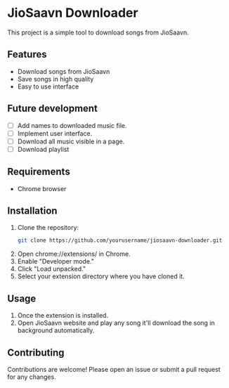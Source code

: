 # JioSaavn Downloader

This project is a simple tool to download songs from JioSaavn.

## Features

- Download songs from JioSaavn
- Save songs in high quality
- Easy to use interface

## Future development

- [ ] Add names to downloaded music file.
- [ ] Implement user interface.
- [ ] Download all music visible in a page.
- [ ] Download playlist 

## Requirements

- Chrome browser

## Installation

1. Clone the repository:
    ```sh
    git clone https://github.com/yourusername/jiosaavn-downloader.git
    ```
3. Open chrome://extensions/ in Chrome.
4. Enable "Developer mode."
5. Click "Load unpacked."
6. Select your extension directory where you have cloned it.

## Usage
1. Once the extension is installed.
2. Open JioSaavn website and play any song it'll download the song in background automatically.


## Contributing

Contributions are welcome! Please open an issue or submit a pull request for any changes.

